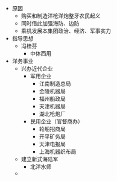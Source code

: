 - 原因
	- 购买和制造洋枪洋炮整牙农民起义
	- 同时借此加强海防、边防
	- 乘机发展本集团政治、经济、军事实力
- 指导思想
	- 冯桂芬
		- 中体西用
- 洋务事业
	- 兴办近代企业
		- 军用企业
			- 江南制造总局
			- 金陵机器局
			- 福州船政局
			- 天津机器局
			- 湖北枪炮厂
		- 民用企业（官督商办）
			- 轮船招商局
			- 开平矿务局
			- 天津电报局
			- 上海机器织布局
	- 建立新式海陆军
		- 北洋水师
	-